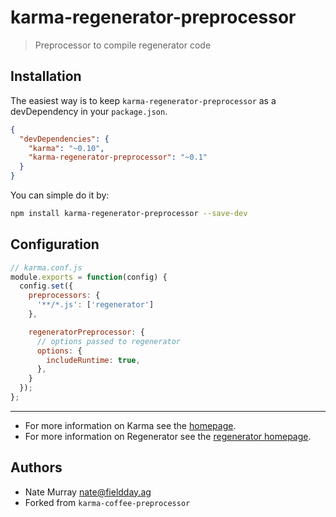 # karma-regenerator-preprocessor

> Preprocessor to compile regenerator code

## Installation

The easiest way is to keep `karma-regenerator-preprocessor` as a devDependency in your `package.json`.
```json
{
  "devDependencies": {
    "karma": "~0.10",
    "karma-regenerator-preprocessor": "~0.1"
  }
}
```

You can simple do it by:
```bash
npm install karma-regenerator-preprocessor --save-dev
```

## Configuration

```js
// karma.conf.js
module.exports = function(config) {
  config.set({
    preprocessors: {
      '**/*.js': ['regenerator']
    },

    regeneratorPreprocessor: {
      // options passed to regenerator
      options: {
        includeRuntime: true,
      },
    }
  });
};
```

----

- For more information on Karma see the [homepage].
- For more information on Regenerator see the [regenerator homepage].


[homepage]: http://karma-runner.github.com
[regenerator homepage]: https://github.com/facebook/regenerator

## Authors

- Nate Murray <nate@fieldday.ag>
- Forked from `karma-coffee-preprocessor`
